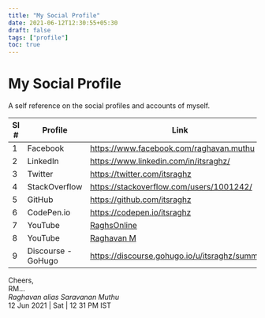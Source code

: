 ```yaml
---
title: "My Social Profile"
date: 2021-06-12T12:30:55+05:30
draft: false
tags: ["profile"]
toc: true
---
```


# My Social Profile 

A self reference on the social profiles and accounts of myself. 

<!--more-->

| Sl # | Profile | Link   |
| ---- | ------- | ----   |
| 1    | Facebook |   https://www.facebook.com/raghavan.muthu | 
| 2    | LinkedIn |  https://www.linkedin.com/in/itsraghz/     |
| 3    | Twitter  |  https://twitter.com/itsraghz      | 
| 4    | StackOverflow |  https://stackoverflow.com/users/1001242/  |
| 5    | GitHub |    https://github.com/itsraghz | 
| 6    | CodePen.io |  https://codepen.io/itsraghz |
| 7    | YouTube    | [RaghsOnline](https://www.youtube.com/channel/UCICPGcR6T7VtNlYgsNy6mtg) |
| 8    | YouTube    | [Raghavan M](https://www.youtube.com/channel/UC2fOs1Jy6wdLbsji7kAHYkA) |
| 9    | Discourse - GoHugo | https://discourse.gohugo.io/u/itsraghz/summary |


Cheers,\
RM...\
_Raghavan alias Saravanan Muthu_\
12 Jun 2021 | Sat | 12 31 PM IST
